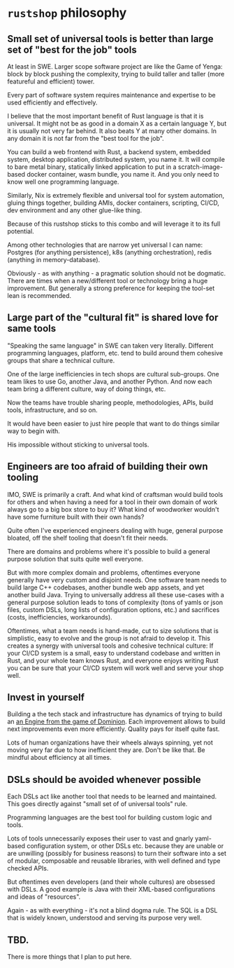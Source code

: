 # `rustshop` philosophy

## Small set of universal tools is better than large set of "best for the job" tools

At least in SWE. Larger scope software project are like the
Game of Yenga: block by block pushing the complexity, trying
to build taller and taller (more featureful and efficient)
tower.

Every part of software system requires maintenance and expertise
to be used efficiently and effectively.

I believe that the most important benefit of Rust language is that
it is universal. It might not be as good in a domain X as a certain
language Y, but it is usually not very far behind. It also beats Y at many
other domains. In any domain it is not far from the "best tool for the job".

You can build a web frontend with Rust, a backend system, embedded system,
desktop application, distributed system, you name it. It will compile
to bare metal binary, statically linked application to put in a scratch-image-based
docker container, wasm bundle, you name it. And you only need to know
well one programming language.

Similarly, Nix is extremely flexible and universal tool for system
automation, gluing things together, building AMIs, docker containers,
scripting, CI/CD, dev environment and any other glue-like thing.

Because of this rustshop sticks to this combo and will leverage it
to its full potential.

Among other technologies that are narrow yet universal I can name:
Postgres (for anything persistence), k8s (anything orchestration),
redis (anything in memory-database).

Obviously - as with anything - a pragmatic solution should not
be dogmatic. There are times when a new/different tool or technology
bring a huge improvement. But generally a strong preference
for keeping the tool-set lean is recommended.

## Large part of the "cultural fit" is shared love for same tools

"Speaking the same language" in SWE can taken very literally.
Different programming languages, platform, etc. tend to build
around them cohesive groups that share a technical culture.

One of the large inefficiencies in tech shops are cultural
sub-groups. One team likes to use Go, another Java, and another
Python. And now each team bring a different culture,
way of doing things, etc.

Now the teams have trouble sharing people, methodologies, APIs,
build tools, infrastructure, and so on.

It would have been easier to just hire people that want to do
things similar way to begin with.

His impossible without sticking to universal tools. 

## Engineers are too afraid of building their own tooling

IMO, SWE is primarily a craft. And what kind of craftsman would
build tools for others and when having a need for a tool
in their own domain of work always go to a big box store to
buy it? What kind of woodworker wouldn't have some furniture
built with their own hands?

Quite often I've experienced engineers dealing with huge,
general purpose bloated, off the shelf tooling that doesn't
fit their needs.

There are domains and problems where it's possible to build
a general purpose solution that suits quite well everyone.

But with more complex domain and problems, oftentimes
everyone generally have very custom and disjoint needs.
One software team needs to build large C++ codebases,
another bundle web app assets, and yet another build
Java. Trying to universally address all these use-cases
with a general purpose solution leads to tons of complexity
(tons of yamls or json files, custom DSLs, long lists of
configuration options, etc.) and sacrifices (costs,
inefficiencies, workarounds).

Oftentimes, what a team needs is hand-made, cut to size
solutions that is simplistic, easy to evolve and the
group is not afraid to develop it. This creates a
synergy with universal tools and cohesive technical culture:
If your CI/CD system is a small, easy to understand codebase
and written in Rust, and your whole team knows Rust,
and everyone enjoys writing Rust you can be sure that your CI/CD
system will work well and serve your shop well.

## Invest in yourself

Building a the tech stack and infrastructure has dynamics of trying to build an
[an Engine from the game of Dominion](http://wiki.dominionstrategy.com/index.php/Engine).
Each improvement allows to build next improvements even more efficiently. Quality
pays for itself quite fast.

Lots of human organizations have their wheels always spinning, yet not moving
very far due to how inefficient they are. Don't be like that. Be mindful
about efficiency at all times.

## DSLs should be avoided whenever possible

Each DSLs act like another tool that needs to be learned
and maintained. This goes directly against "small set of of
universal tools" rule.

Programming languages are the best tool for building
custom logic and tools.

Lots of tools unnecessarily exposes their user to vast and gnarly yaml-based
configuration system, or other DSLs etc. because they are unable or are unwilling
(possibly for business reasons) to turn their software into a set
of modular, composable and reusable libraries, with well defined and type
checked APIs.

But oftentimes even developers (and their whole cultures) are
obsessed with DSLs. A good example is Java with their
XML-based configurations and ideas of "resources".

Again - as with everything - it's not a blind dogma rule. The SQL is a DSL
that is widely known, understood and serving its purpose very well.


## TBD.

There is more things that I plan to put here.
